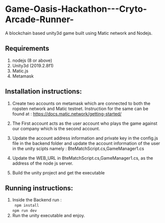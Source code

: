 # Game-Oasis-Hackathon---Cryto-Arcade-Runner-
A blockchain based unity3d game built using Matic network and Nodejs.

## Requirements
1. nodejs (8 or above)
2. Unity3d (2019.2.8f1)
3. Matic.js
4. Metamask
## Installation instructions:
1. Create two accounts on metamask which are connected to both the ropsten network and Matic testnet.
    Instruction for the same can be found at : https://docs.matic.network/getting-started/

2. The First account acts as the user account who plays the game against our company which is the second account.

3. Update the account address information and private key in the config.js file in the backend folder and update the account information of the user in the unity scipts namely :   BteMatchScript.cs,GameManager1.cs

4. Update the WEB_URL in BteMatchScript.cs,GameManager1.cs, as the address of the node js server.

5. Build the unity project and get the executable

## Running instructions:
1. Inside the Backend run :  
        `  npm install `  
        `npm run dev `
2. Run the unity executable and enjoy.
